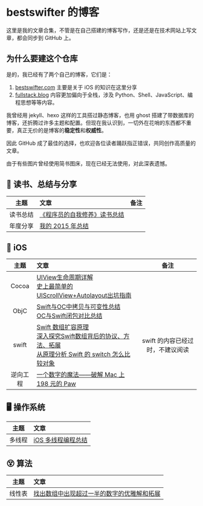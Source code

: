 # bestswifter 的博客

这里是我的文章合集，不管是在自己搭建的博客写作，还是还是在技术网站上写文章，都会同步到 GitHub 上。

## 为什么要建这个仓库

是的，我已经有了两个自己的博客，它们是：

1. [bestswifter.com](https://bestswifter.com) 主要是关于 iOS 的知识在这里分享
2. [fullstack.blog](http://fullstack.blog) 内容更加偏向于全栈，涉及 Python、Shell、JavaScript、编程思想等等内容。

我曾经用 jekyll、hexo 这样的工具搭过静态博客，也用 ghost 搭建了带数据库的博客，还折腾过许多主题和配置。但现在我认识到，一切外在花哨的东西都不重要，真正无价的是博客的**稳定性**和**权威性**。

因此 GitHub 成了最佳的选择，也欢迎各位读者踊跃指正错误，共同创作高质量的文章。

由于有些图片曾经使用简书图床，现在已经无法使用，对此深表遗憾。

## 📖 读书、总结与分享

| 主题 | 文章 | 备注 |
|:----:|:-------|:------|
|读书总结|[《程序员的自我修养》读书总结](./articles/zi-wo-xiu-yang.md)||
| 年度分享|[我的 2015 年总结](./articles/2015-conclusion.md)<br>||

##  iOS

| 主题 | 文章 | 备注 |
|:-------:|:------|:----:|
|Cocoa|[UIView生命周期详解](./articles/uiview-life-time.md)<br>[史上最简单的UIScrollView+Autolayout出坑指南](./articles/uiscrollview-with-autolayout.md)<br>||
| ObjC |[Swift与OC中拷贝与可变性总结](./articles/objc-swift-copy-mutable.md)<br>[OC与Swift闭包对比总结](./articles/objc-swift-block.md)<br>||
|swift|[Swift 数组扩容原理](./articles/swift-array-append.md)<br>[深入探究Swift数组背后的协议、方法、拓展](./articles/swift-array.md)<br>[从原理分析 Swift 的 switch 怎么比较对象](./articles/swift-object-compare.md)|swift 的内容已经过时，不建议阅读|
|逆向工程|[一个数字的魔法——破解 Mac 上 198 元的 Paw](./articles/crack-paw.md)||

## 🖥️ 操作系统

| 主题 | 文章 |
|:-------:|:------|
|多线程|[iOS 多线程编程总结](./articles/multi-thread-conclusion.md)|

## 😵 算法

| 主题 | 文章 |
|:-------:|:------|
|线性表|[找出数组中出现超过一半的数字的优雅解和拓展](./articles/number-more-than-half.md)|
